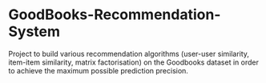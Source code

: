 # GoodBooks-Recommendation-System
Project to build various recommendation algorithms (user-user similarity, item-item similarity, matrix factorisation) on the Goodbooks dataset in order to achieve the maximum possible prediction precision.
